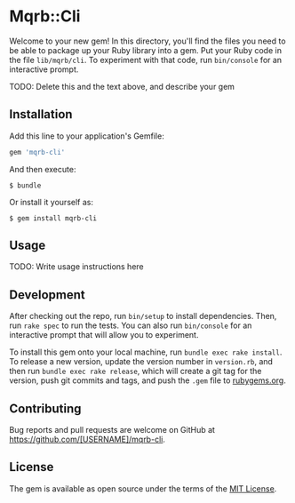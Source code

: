 # Mqrb::Cli

Welcome to your new gem! In this directory, you'll find the files you need to be able to package up your Ruby library into a gem. Put your Ruby code in the file `lib/mqrb/cli`. To experiment with that code, run `bin/console` for an interactive prompt.

TODO: Delete this and the text above, and describe your gem

## Installation

Add this line to your application's Gemfile:

```ruby
gem 'mqrb-cli'
```

And then execute:

    $ bundle

Or install it yourself as:

    $ gem install mqrb-cli

## Usage

TODO: Write usage instructions here

## Development

After checking out the repo, run `bin/setup` to install dependencies. Then, run `rake spec` to run the tests. You can also run `bin/console` for an interactive prompt that will allow you to experiment.

To install this gem onto your local machine, run `bundle exec rake install`. To release a new version, update the version number in `version.rb`, and then run `bundle exec rake release`, which will create a git tag for the version, push git commits and tags, and push the `.gem` file to [rubygems.org](https://rubygems.org).

## Contributing

Bug reports and pull requests are welcome on GitHub at https://github.com/[USERNAME]/mqrb-cli.

## License

The gem is available as open source under the terms of the [MIT License](https://opensource.org/licenses/MIT).

